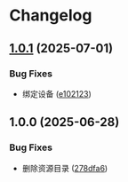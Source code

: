 # Changelog

## [1.0.1](https://github.com/Karin-Mys-Plugins/karin-plugin-mys-core/compare/v1.0.0...v1.0.1) (2025-07-01)


### Bug Fixes

* 绑定设备 ([e102123](https://github.com/Karin-Mys-Plugins/karin-plugin-mys-core/commit/e1021232d3acffdc8cf378d036fedef16917ff63))

## 1.0.0 (2025-06-28)


### Bug Fixes

* 删除资源目录 ([278dfa6](https://github.com/Karin-Mys-Plugins/karin-plugin-mys-core/commit/278dfa6ebc6f4108bd603108c321f5c9b3569af1))
